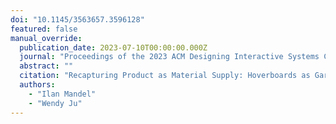 ```yaml
---
doi: "10.1145/3563657.3596128"
featured: false
manual_override:
  publication_date: 2023-07-10T00:00:00.000Z
  journal: "Proceedings of the 2023 ACM Designing Interactive Systems Conference"
  abstract: ""
  citation: "Recapturing Product as Material Supply: Hoverboards as Garbatrage (2023)"
  authors:
    - "Ilan Mandel"
    - "Wendy Ju"
---
```


<!-- You can add additional content about this publication here if needed -->
